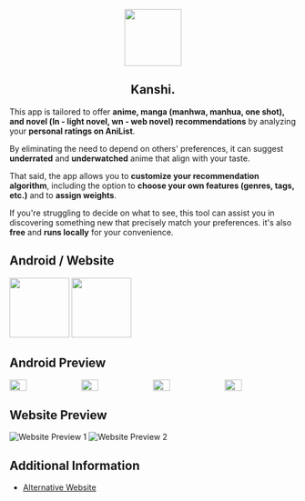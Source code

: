 <p align="center">
  <img src="https://i.imgur.com/6duwbXo.png" height="100px;" width="100px;" />
  <h2 align="center">Kanshi.</h2>
</p>

<p>
This app is tailored to offer <b>anime, manga (manhwa, manhua, one shot), and novel (ln - light novel, wn - web novel) recommendations</b> by analyzing your <b>personal ratings on AniList</b>.
</p>
<p>
By eliminating the need to depend on others' preferences, it can suggest <b>underrated</b> and <b>underwatched</b> anime that align with your taste.  
</p>
<p>
That said, the app allows you to <b>customize your recommendation algorithm</b>, including the option to <b>choose your own features (genres, tags, etc.)</b> and to <b>assign weights</b>.  
</p>
<p>
If you're struggling to decide on what to see, this tool can assist you in discovering something new that precisely match your preferences. it's also <b>free</b> and <b>runs locally</b> for your convenience.  
</p>
<h2 align="center"></h2>

## Android / Website
[<img src="https://i.imgur.com/RtS6ib5.png" width="105px;" />](https://github.com/u-Kuro/Kanshi-Anime-Recommender/raw/main/Kanshi.apk)
[<img src="https://i.imgur.com/vXJ8zt8.png" width="105px;" />](https://kanshi.vercel.app)

<h2 align="center"></h2>

## Android Preview
<div style="display: flex;flex-wrap:nowrap;">
  <img src="https://i.imgur.com/QQHODmR.png" style="flex:1;width: 24%;">
  <img src="https://i.imgur.com/iLD1imm.png" style="flex:1;width: 24%;">
  <img src="https://i.imgur.com/1lANq1I.png" style="flex:1;width: 24%;">
  <img src="https://i.imgur.com/Ld1uPDd.png" style="flex:1;width: 24%;">
</div>

<h2 align="center"></h2>

## Website Preview
![Website Preview 1](https://i.imgur.com/x8jrAfk.png)
![Website Preview 2](https://i.imgur.com/xYSkGiD.png)



<h2 align="center"></h2>

## Additional Information
- [Alternative Website](https://u-kuro.github.io/Kanshi-Anime-Recommender) 
